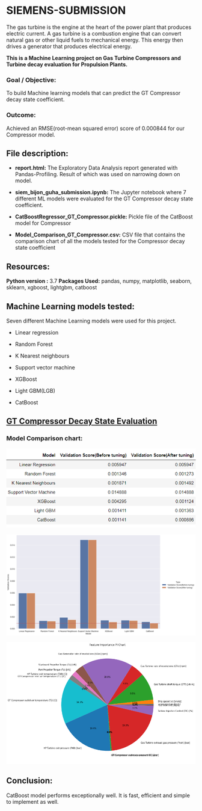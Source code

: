 # SIEMENS-SUBMISSION

The gas turbine is the engine at the heart of the power plant that produces electric current. A gas turbine is a combustion engine that can convert natural gas or other liquid fuels to mechanical energy. This energy then drives a generator that produces electrical energy.

**This is a Machine Learning project on Gas Turbine Compressors and Turbine decay evaluation for Propulsion Plants.**

### Goal / Objective:

To build Machine learning models that can predict the GT Compressor decay state coefficient.

### Outcome: 

Achieved an RMSE(root-mean squared error) score of 0.000844 for our Compressor model.

## **File description:**


- **report.html:** The Exploratory Data Analysis report generated with Pandas-Profiling. Result of which was used on narrowing down on model.

- **siem_bijon_guha_submission.ipynb:** The Jupyter notebook where 7 different ML models were evaluated for the GT Compressor decay state coefficient.

- **CatBoostRegressor_GT_Compressor.pickle:** Pickle file of the CatBoost model for Compressor

- **Model_Comparison_GT_Compressor.csv:** CSV file that contains the comparison chart of all the models tested for the Compressor decay state coefficient

## Resources:

**Python version :** 3.7
**Packages Used:** pandas, numpy, matplotlib, seaborn, sklearn, xgboost, lightgbm, catboost

## Machine Learning models tested:

Seven different Machine Learning models were used for this project.

- Linear regression

- Random Forest

- K Nearest neighbours

- Support vector machine

- XGBoost

- Light GBM(LGB)

- CatBoost

## <u>GT Compressor Decay State Evaluation</u>

### Model Comparison chart:

![](images/model_comparison_compressor.png)

![](images/model_comparison_tuning.png)

![](images/feature-importance-pi-chart.png)


## Conclusion:

CatBoost model performs exceptionally well. It is fast, efficient and simple to implement as well.
